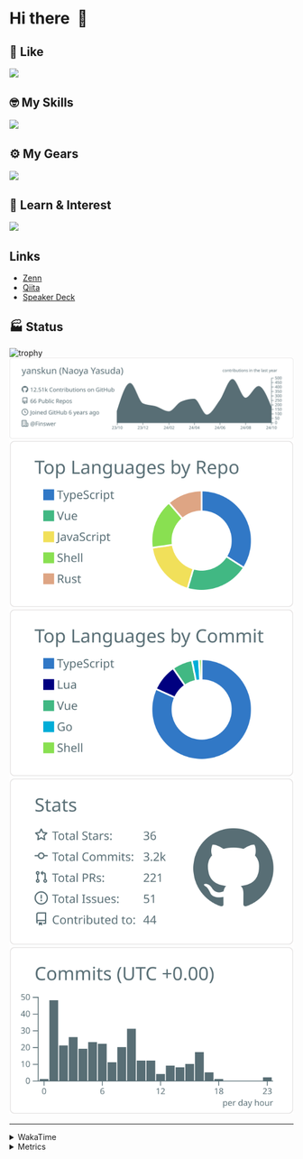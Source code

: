 # Hi there&nbsp; :wave:

## 💌 Like
<img src="https://go-skill-icons.vercel.app/api/icons?i=github" />

## 🤓 My Skills
<img src="https://go-skill-icons.vercel.app/api/icons?i=js,ts,vue,nuxtjs,react,nextjs,go,lua,git" />

## ⚙️ My Gears
<img src="https://go-skill-icons.vercel.app/api/icons?i=neovim,vscode,githubcopilot,alacritty,tmux" />

## 📖 Learn & Interest
<img src="https://go-skill-icons.vercel.app/api/icons?i=rust,deno,css,zig,playwright,githubactions,storybook,netlify,eslint" />

## Links
- [Zenn](https://zenn.dev/yanskun)
- [Qiita](https://qiita.com/yanskun)
- [Speaker Deck](https://speakerdeck.com/yanskun)

<!-- https://github.com/ryo-ma/github-profile-trophy -->

## 🏭 Status

<img src="https://github-profile-trophy.vercel.app/?username=yanskun&theme=onedark&row=1" alt="trophy">

<!-- https://github.com/vn7n24fzkq/github-profile-summary-cards -->
<picture>
  <source media="(prefers-color-scheme: dark)" srcset="https://raw.githubusercontent.com/yanskun/yanskun/master/profile-summary-card-output/nord_dark/0-profile-details.svg">
 <img src="https://raw.githubusercontent.com/yanskun/yanskun/master/profile-summary-card-output/default/0-profile-details.svg">
</picture>
<br>
<picture>
  <source media="(prefers-color-scheme: dark)" srcset="https://raw.githubusercontent.com/yanskun/yanskun/master/profile-summary-card-output/nord_dark/1-repos-per-language.svg">
 <img src="https://raw.githubusercontent.com/yanskun/yanskun/master/profile-summary-card-output/default/1-repos-per-language.svg">
</picture>
<picture>
  <source media="(prefers-color-scheme: dark)" srcset="https://raw.githubusercontent.com/yanskun/yanskun/master/profile-summary-card-output/nord_dark/2-most-commit-language.svg">
 <img src="https://raw.githubusercontent.com/yanskun/yanskun/master/profile-summary-card-output/default/2-most-commit-language.svg">
</picture>
<br>
<picture>
  <source media="(prefers-color-scheme: dark)" srcset="https://raw.githubusercontent.com/yanskun/yanskun/master/profile-summary-card-output/nord_dark/3-stats.svg">
 <img src="https://raw.githubusercontent.com/yanskun/yanskun/master/profile-summary-card-output/default/3-stats.svg">
</picture>
<picture>
  <source media="(prefers-color-scheme: dark)" srcset="https://raw.githubusercontent.com/yanskun/yanskun/master/profile-summary-card-output/nord_dark/4-productive-time.svg">
 <img src="https://raw.githubusercontent.com/yanskun/yanskun/master/profile-summary-card-output/default/4-productive-time.svg">
</picture>

---

<details>
  <summary>WakaTime</summary>
<!--START_SECTION:waka-->
![Code Time](http://img.shields.io/badge/Code%20Time-1%2C379%20hrs%2053%20mins-blue)

**🐱 My GitHub Data** 

> 📦 139.3 kB Used in GitHub's Storage 
 > 
> 💼 Opted to Hire
 > 
> 📜 121 Public Repositories 
 > 
> 🔑 4 Private Repositories 
 > 
**I'm an Early 🐤** 

```text
🌞 Morning                5137 commits        ███░░░░░░░░░░░░░░░░░░░░░░   13.92 % 
🌆 Daytime                19716 commits       █████████████░░░░░░░░░░░░   53.41 % 
🌃 Evening                8828 commits        ██████░░░░░░░░░░░░░░░░░░░   23.91 % 
🌙 Night                  3234 commits        ██░░░░░░░░░░░░░░░░░░░░░░░   08.76 % 
```
📅 **I'm Most Productive on Tuesday** 

```text
Monday                   5081 commits        ███░░░░░░░░░░░░░░░░░░░░░░   13.76 % 
Tuesday                  7882 commits        █████░░░░░░░░░░░░░░░░░░░░   21.35 % 
Wednesday                6752 commits        █████░░░░░░░░░░░░░░░░░░░░   18.29 % 
Thursday                 7154 commits        █████░░░░░░░░░░░░░░░░░░░░   19.38 % 
Friday                   5425 commits        ████░░░░░░░░░░░░░░░░░░░░░   14.70 % 
Saturday                 1945 commits        █░░░░░░░░░░░░░░░░░░░░░░░░   05.27 % 
Sunday                   2676 commits        ██░░░░░░░░░░░░░░░░░░░░░░░   07.25 % 
```


📊 **This Week I Spent My Time On** 

```text
🕑︎ Time Zone: Asia/Tokyo

💬 Programming Languages: 
TypeScript               22 hrs 50 mins      ███████████████████░░░░░░   77.06 % 
JSON                     1 hr 40 mins        █░░░░░░░░░░░░░░░░░░░░░░░░   05.65 % 
JavaScript               1 hr 1 min          █░░░░░░░░░░░░░░░░░░░░░░░░   03.46 % 
Other                    55 mins             █░░░░░░░░░░░░░░░░░░░░░░░░   03.11 % 
Lua                      44 mins             █░░░░░░░░░░░░░░░░░░░░░░░░   02.50 % 

🔥 Editors: 
Neovim                   29 hrs 15 mins      █████████████████████████   98.71 % 
VS Code                  22 mins             ░░░░░░░░░░░░░░░░░░░░░░░░░   01.29 % 

💻 Operating System: 
Mac                      29 hrs 38 mins      █████████████████████████   100.00 % 
```


 Last Updated on 16/10/2024 06:16:47 UTC
<!--END_SECTION:waka-->
</details>

<details>
  <summary>Metrics</summary>
  <img src="https://github.com/yanskun/yanskun/blob/main/github-metrics.svg" alt="Metrics">
</details>
